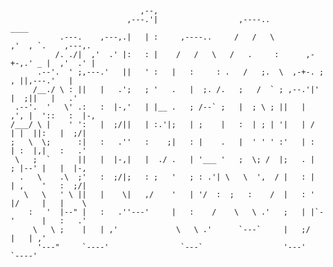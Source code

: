 ```


                             ,--,                                                       
                          ,---.'|                  ,----..             ____             
           .---.    ,---,.|   | :     ,----..     /   /   \          ,'  , `.    ,---,. 
          /. ./|  ,'  .' |:   : |    /   /   \   /   .     :      ,-+-,.' _ |  ,'  .' | 
      .--'.  ' ;,---.'   ||   ' :   |   :     : .   /   ;.  \  ,-+-. ;   , ||,---.'   | 
     /__./ \ : ||   |   .';   ; '   .   |  ;. /.   ;   /  ` ; ,--.'|'   |  ;||   |   .' 
 .--'.  '   \' .:   :  |-,'   | |__ .   ; /--` ;   |  ; \ ; ||   |  ,', |  '::   :  |-, 
/___/ \ |    ' ':   |  ;/||   | :.'|;   | ;    |   :  | ; | '|   | /  | |  ||:   |  ;/| 
;   \  \;      :|   :   .''   :    ;|   : |    .   |  ' ' ' :'   | :  | :  |,|   :   .' 
 \   ;  `      ||   |  |-,|   |  ./ .   | '___ '   ;  \; /  |;   . |  ; |--' |   |  |-, 
  .   \    .\  ;'   :  ;/|;   : ;   '   ; : .'| \   \  ',  / |   : |  | ,    '   :  ;/| 
   \   \   ' \ ||   |    \|   ,/    '   | '/  :  ;   :    /  |   : '  |/     |   |    \ 
    :   '  |--" |   :   .''---'     |   :    /    \   \ .'   ;   | |`-'      |   :   .' 
     \   \ ;    |   | ,'             \   \ .'      `---`     |   ;/          |   | ,'   
      '---"     `----'                `---`                  '---'           `----'     
                                                                                        

```
<!--
**rhar000/rhar000** is a ✨ _special_ ✨ repository because its `README.md` (this file) appears on your GitHub profile.

Here are some ideas to get you started:

- 🔭 I’m currently working on ...
- 🌱 I’m currently learning ...
- 👯 I’m looking to collaborate on ...
- 🤔 I’m looking for help with ...
- 💬 Ask me about ...
- 📫 How to reach me: ...
- 😄 Pronouns: ...
- ⚡ Fun fact: ...
-->
